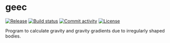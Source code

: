 # geec

[![Release](https://img.shields.io/github/v/release/julienpaul/geec)](https://img.shields.io/github/v/release/julienpaul/geec)
[![Build status](https://img.shields.io/github/actions/workflow/status/julienpaul/geec/main.yml?branch=main)](https://github.com/julienpaul/geec/actions/workflows/main.yml?query=branch%3Amain)
[![Commit activity](https://img.shields.io/github/commit-activity/m/julienpaul/geec)](https://img.shields.io/github/commit-activity/m/julienpaul/geec)
[![License](https://img.shields.io/github/license/julienpaul/geec)](https://img.shields.io/github/license/julienpaul/geec)

Program to calculate gravity and gravity gradients due to irregularly shaped bodies.